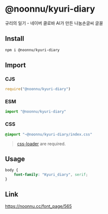 # @noonnu/kyuri-diary
규리의 일기 - 네이버 클로바 AI가 만든 나눔손글씨 글꼴

## Install
```sh
npm i @noonnu/kyuri-diary
```
## Import
### CJS
```js
require("@noonnu/kyuri-diary")
```
### ESM
```js
import "@noonnu/kyuri-diary"
```
### CSS 
```css
@import "~@noonnu/kyuri-diary/index.css"
```
> [css-loader](https://github.com/webpack-contrib/css-loader) are required.

## Usage
```css
body {
    font-family: "Kyuri_diary", serif;
}
```

## Link
https://noonnu.cc/font_page/565